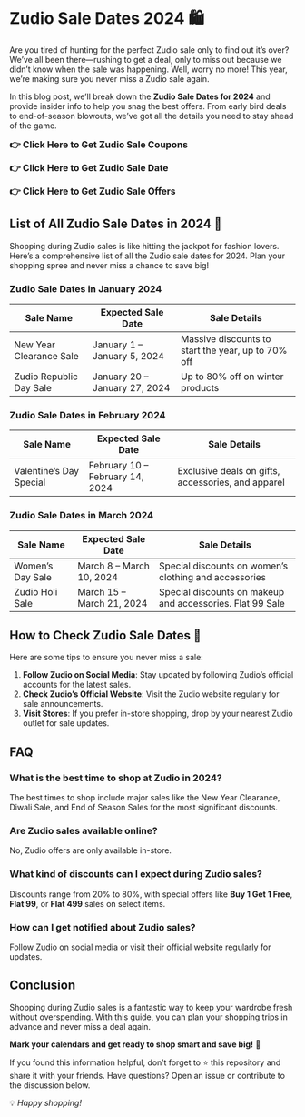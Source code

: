 # Zudio Sale Dates 2024 🛍️

Are you tired of hunting for the perfect Zudio sale only to find out it’s over? We’ve all been there—rushing to get a deal, only to miss out because we didn’t know when the sale was happening. Well, worry no more! This year, we’re making sure you never miss a Zudio sale again.

In this blog post, we’ll break down the **Zudio Sale Dates for 2024** and provide insider info to help you snag the best offers. From early bird deals to end-of-season blowouts, we’ve got all the details you need to stay ahead of the game.

<a href="https://mynear.in/zudio-sale-dates/" style="text-decoration: none; font-weight: bold; font-size: 16px;">👉 <strong>Click Here to Get Zudio Sale Coupons</strong></a><br>

<a href="https://mynear.in/zudio-sale-dates/" style="text-decoration: none; font-weight: bold; font-size: 16px;">👉 <strong>Click Here to Get Zudio Sale Date</strong></a><br>

<a href="https://mynear.in/zudio-sale-dates/" style="text-decoration: none; font-weight: bold; font-size: 16px;">👉 <strong>Click Here to Get Zudio Sale Offers</strong></a>


## List of All Zudio Sale Dates in 2024 📅

Shopping during Zudio sales is like hitting the jackpot for fashion lovers. Here’s a comprehensive list of all the Zudio sale dates for 2024. Plan your shopping spree and never miss a chance to save big!

### Zudio Sale Dates in January 2024

| **Sale Name**               | **Expected Sale Date**       | **Sale Details**                                     |
|-----------------------------|-----------------------------|----------------------------------------------------|
| New Year Clearance Sale     | January 1 – January 5, 2024 | Massive discounts to start the year, up to 70% off |
| Zudio Republic Day Sale     | January 20 – January 27, 2024 | Up to 80% off on winter products                   |

### Zudio Sale Dates in February 2024
| **Sale Name**               | **Expected Sale Date**       | **Sale Details**                                     |
|-----------------------------|-----------------------------|----------------------------------------------------|
| Valentine’s Day Special     | February 10 – February 14, 2024 | Exclusive deals on gifts, accessories, and apparel |

### Zudio Sale Dates in March 2024

| **Sale Name**               | **Expected Sale Date**       | **Sale Details**                                     |
|-----------------------------|-----------------------------|----------------------------------------------------|
| Women’s Day Sale            | March 8 – March 10, 2024    | Special discounts on women’s clothing and accessories |
| Zudio Holi Sale             | March 15 – March 21, 2024   | Special discounts on makeup and accessories. Flat 99 Sale |


## How to Check Zudio Sale Dates 🔎

Here are some tips to ensure you never miss a sale:

1. **Follow Zudio on Social Media**: Stay updated by following Zudio’s official accounts for the latest sales.
2. **Check Zudio’s Official Website**: Visit the Zudio website regularly for sale announcements.
3. **Visit Stores**: If you prefer in-store shopping, drop by your nearest Zudio outlet for sale updates.

## FAQ

### What is the best time to shop at Zudio in 2024?
The best times to shop include major sales like the New Year Clearance, Diwali Sale, and End of Season Sales for the most significant discounts.

### Are Zudio sales available online?
No, Zudio offers are only available in-store.

### What kind of discounts can I expect during Zudio sales?
Discounts range from 20% to 80%, with special offers like **Buy 1 Get 1 Free**, **Flat 99**, or **Flat 499** sales on select items.

### How can I get notified about Zudio sales?
Follow Zudio on social media or visit their official website regularly for updates.

## Conclusion

Shopping during Zudio sales is a fantastic way to keep your wardrobe fresh without overspending. With this guide, you can plan your shopping trips in advance and never miss a deal again. 

**Mark your calendars and get ready to shop smart and save big!** 🎉

If you found this information helpful, don’t forget to ⭐ this repository and share it with your friends. Have questions? Open an issue or contribute to the discussion below.


💡 *Happy shopping!*
